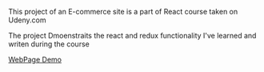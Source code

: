 This project of an E-commerce site is a part of React course taken on Udeny.com

The project Dmoenstraits the react and redux functionality I've learned and writen during the course

[WebPage Demo](https://benyossef27.github.io/ecommerce)
